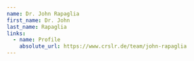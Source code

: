 ```yaml
---
name: Dr. John Rapaglia
first_name: Dr. John 
last_name: Rapaglia
links:
  - name: Profile
    absolute_url: https://www.crslr.de/team/john-rapaglia
---
```


